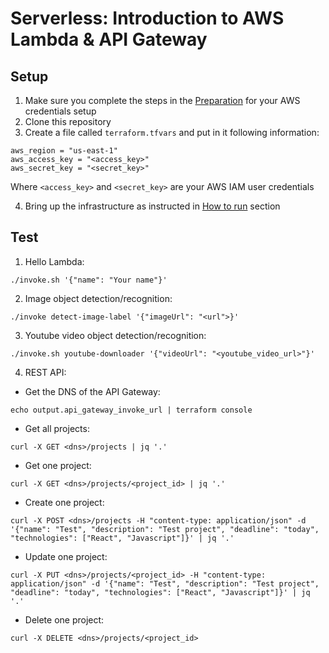 # Serverless: Introduction to AWS Lambda & API Gateway

## Setup
1. Make sure you complete the steps in the [Preparation](https://github.com/Integrify-Finland/infrastructure-as-code-intro) for your AWS credentials setup
2. Clone this repository
3. Create a file called `terraform.tfvars` and put in it following information:
```
aws_region = "us-east-1"
aws_access_key = "<access_key>"
aws_secret_key = "<secret_key>"
```
Where `<access_key>` and `<secret_key>` are your AWS IAM user credentials

4. Bring up the infrastructure as instructed in [How to run](https://github.com/Integrify-Finland/infrastructure-as-code-intro) section


## Test
1. Hello Lambda:
```
./invoke.sh '{"name": "Your name"}'
```

2. Image object detection/recognition:
```
./invoke detect-image-label '{"imageUrl": "<url">}'
```

3. Youtube video object detection/recognition:
```
./invoke.sh youtube-downloader '{"videoUrl": "<youtube_video_url>"}'
```

4. REST API:
* Get the DNS of the API Gateway:
```
echo output.api_gateway_invoke_url | terraform console
```

* Get all projects:
```
curl -X GET <dns>/projects | jq '.'
```

* Get one project:
```
curl -X GET <dns>/projects/<project_id> | jq '.'
```

* Create one project:
```
curl -X POST <dns>/projects -H "content-type: application/json" -d '{"name": "Test", "description": "Test project", "deadline": "today", "technologies": ["React", "Javascript"]}' | jq '.'
```

* Update one project:
```
curl -X PUT <dns>/projects/<project_id> -H "content-type: application/json" -d '{"name": "Test", "description": "Test project", "deadline": "today", "technologies": ["React", "Javascript"]}' | jq '.'
```

* Delete one project:
```
curl -X DELETE <dns>/projects/<project_id>
```
